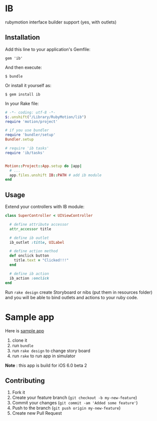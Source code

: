 # IB 

rubymotion interface builder support (yes, with outlets)

## Installation

Add this line to your application's Gemfile:

    gem 'ib'

And then execute:

    $ bundle

Or install it yourself as:

    $ gem install ib

In your Rake file:

```ruby
# -*- coding: utf-8 -*-
$:.unshift("/Library/RubyMotion/lib")
require 'motion/project'

# if you use bundler
require 'bundler/setup' 
Bundler.setup

# require 'ib tasks'
require 'ib/tasks'


Motion::Project::App.setup do |app|
  # ...
  app.files.unshift IB::PATH # add ib module
end

```

## Usage

Extend your controllers with IB module:

```ruby
class SuperController < UIViewController

  # define attribute accessor
  attr_accessor title

  # define ib outlet
  ib_outlet :title, UILabel

  # define action method
  def onclick button
    title.text = "Clicked!!!"
  end

  # define ib action 
  ib_action :onclick
end
```

Run `rake design` create Storyboard or nibs (put them in resources folder) and you will be able to bind outlets and actions to your ruby code.

# Sample app

Here is [sample app](https://github.com/yury/ibsample)

1. clone it 
2. run `bundle`
3. run `rake design` to change story board
4. run `rake` to run app in simulator

**Note** : this app is build for iOS 6.0 beta 2

## Contributing

1. Fork it
2. Create your feature branch (`git checkout -b my-new-feature`)
3. Commit your changes (`git commit -am 'Added some feature'`)
4. Push to the branch (`git push origin my-new-feature`)
5. Create new Pull Request
